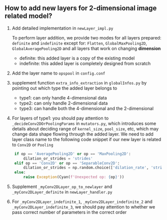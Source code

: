 ## How to add new layers for 2-dimensional image related model?
1. Add detailed implementation in `newLayer_impl.py`

   To perform layer addition, we provide two modes for all layers prepared: `definite` and `indefinite`
   except for: `Flatten`, `GlobalMaxPooling2D`, `GlobalAveragePooling2D` and all layers that work on
   changing **dimension**
   
   + definite: this added layer is a copy of the existing model
   + indefinite: this added layer is completely designed from scratch 

2. Add the layer name to `opspool` in `config.conf`
3. supplement function `extra_info_extraction` in `globalInfos.py` by pointing out which type the added layer belongs to
   
   + type1: can only handle 4-dimensional data
   + type2: can only handle 2-dimensional data
   + type3: can handle both the 4-dimensional and the 2-dimensional

4. For layers of type1: you should pay attention to `_decideConv2DOrPoolingParams` in `mutators.py`, which introduces some details about
   deciding range of `kernel_size`, `pool_size`, etc, which may change data shape flowing through the added layer.
   We need to add layer class name to the following code snippet if our new layer is related to `Conv2D` or `Pooling`
   ```Python
    if op == 'AveragePooling2D' or op == 'MaxPooling2D':
        dilation_or_strides = 'strides'
    elif op == 'Conv2D' or op == 'SeparableConv2D':
        dilation_or_strides = np.random.choice(['dilation_rate', 'strides'])
    else:
        raise Exception(Cyan(f'Unexpected op: {op}'))
   ``` 

5. Supplement `_myConv2DLayer_op_to_newlayer` and `_myConv2DLayer_definite` in `newLayer_handler.py`

6. For `_myConv2DLayer_indefinite_1`, `_myConv2DLayer_indefinite_2` and `_myConv2DLayer_indefinite_3`, we should
    pay attention to whether we pass correct number of parameters in the correct order